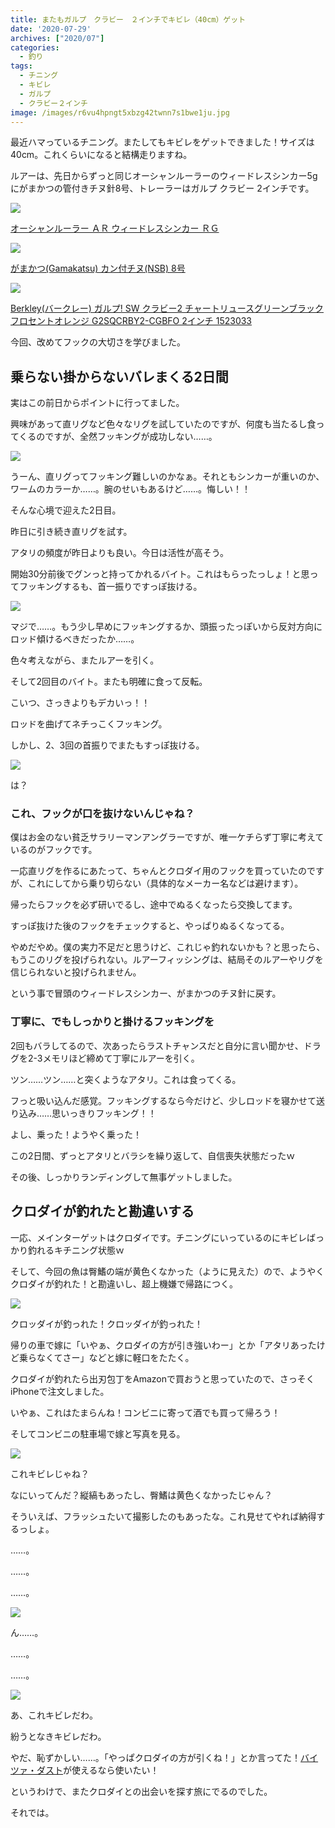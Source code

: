 ```yaml
---
title: またもガルプ　クラビー　２インチでキビレ（40cm）ゲット
date: '2020-07-29'
archives: ["2020/07"]
categories:
  - 釣り
tags:
  - チニング
  - キビレ
  - ガルプ
  - クラビー２インチ
image: /images/r6vu4hpngt5xbzg42twnn7s1bwe1ju.jpg
---
```

最近ハマっているチニング。またしてもキビレをゲットできました！サイズは40cm。これくらいになると結構走りますね。

ルアーは、先日からずっと同じオーシャンルーラーのウィードレスシンカー5gにがまかつの管付きチヌ針8号、トレーラーはガルプ クラビー 2インチです。

<div class="amazfy">
<a href="https://www.amazon.co.jp/dp/B001TEHDNS?tag=t4traw-22">
<img src="https://ws-fe.amazon-adsystem.com/widgets/q?_encoding=UTF8&ASIN=B001TEHDNS&Format=_SL250_&ID=AsinImage&MarketPlace=JP&ServiceVersion=20070822&WS=1&tag=t4traw-22&language=ja_JP">
<p>オーシャンルーラー ＡＲ ウィードレスシンカー ＲＧ</p>
</a>
</div>

<div class="amazfy">
<a href="https://www.amazon.co.jp/dp/B014MKYRZW?tag=t4traw-22">
<img src="https://ws-fe.amazon-adsystem.com/widgets/q?_encoding=UTF8&ASIN=B014MKYRZW&Format=_SL250_&ID=AsinImage&MarketPlace=JP&ServiceVersion=20070822&WS=1&tag=t4traw-22&language=ja_JP">
<p>がまかつ(Gamakatsu) カン付チヌ(NSB) 8号</p>
</a>
</div>

<div class="amazfy">
<a href="https://www.amazon.co.jp/dp/B088WYSP8V?tag=t4traw-22">
<img src="https://ws-fe.amazon-adsystem.com/widgets/q?_encoding=UTF8&ASIN=B088WYSP8V&Format=_SL250_&ID=AsinImage&MarketPlace=JP&ServiceVersion=20070822&WS=1&tag=t4traw-22&language=ja_JP">
<p>Berkley(バークレー) ガルプ! SW クラビー2 チャートリュースグリーンブラックフロセントオレンジ G2SQCRBY2-CGBFO 2インチ 1523033</p>
</a>
</div>

今回、改めてフックの大切さを学びました。

## 乗らない掛からないバレまくる2日間

実はこの前日からポイントに行ってました。

興味があって直リグなど色々なリグを試していたのですが、何度も当たるし食ってくるのですが、全然フッキングが成功しない……。

<div class="balloon_right">
  <div class="img"><img src="/images/t4traw.jpg"></div>
  <p>うーん、直リグってフッキング難しいのかなぁ。それともシンカーが重いのか、ワームのカラーか……。腕のせいもあるけど……。悔しい！！</p>
</div>

そんな心境で迎えた2日目。

昨日に引き続き直リグを試す。

アタリの頻度が昨日よりも良い。今日は活性が高そう。

開始30分前後でグンっと持ってかれるバイト。これはもらったっしょ！と思ってフッキングするも、首一振りですっぽ抜ける。

<div class="balloon_right">
  <div class="img"><img src="/images/t4traw.jpg"></div>
  <p>マジで……。もう少し早めにフッキングするか、頭振ったっぽいから反対方向にロッド傾けるべきだったか……。</p>
</div>

色々考えながら、またルアーを引く。

そして2回目のバイト。またも明確に食って反転。

こいつ、さっきよりもデカいっ！！

ロッドを曲げてネチっこくフッキング。

しかし、2、3回の首振りでまたもすっぽ抜ける。

<div class="balloon_right">
  <div class="img"><img src="/images/t4traw.jpg"></div>
  <p>は？</p>
</div>

### これ、フックが口を抜けないんじゃね？

僕はお金のない貧乏サラリーマンアングラーですが、唯一ケチらず丁寧に考えているのがフックです。

一応直リグを作るにあたって、ちゃんとクロダイ用のフックを買っていたのですが、これにしてから乗り切らない（具体的なメーカー名などは避けます）。

帰ったらフックを必ず研いでるし、途中でぬるくなったら交換してます。

すっぽ抜けた後のフックをチェックすると、やっぱりぬるくなってる。

やめだやめ。僕の実力不足だと思うけど、これじゃ釣れないかも？と思ったら、もうこのリグを投げられない。ルアーフィッシングは、結局そのルアーやリグを信じられないと投げられません。

という事で冒頭のウィードレスシンカー、がまかつのチヌ針に戻す。

### 丁寧に、でもしっかりと掛けるフッキングを

2回もバラしてるので、次あったらラストチャンスだと自分に言い聞かせ、ドラグを2-3メモリほど締めて丁寧にルアーを引く。

ツン……ツン……と突くようなアタリ。これは食ってくる。

フっと吸い込んだ感覚。フッキングするなら今だけど、少しロッドを寝かせて送り込み……思いっきりフッキング！！

よし、乗った！ようやく乗った！

この2日間、ずっとアタリとバラシを繰り返して、自信喪失状態だったｗ

その後、しっかりランディングして無事ゲットしました。

## クロダイが釣れたと勘違いする

一応、メインターゲットはクロダイです。チニングにいっているのにキビレばっかり釣れるキチニング状態ｗ

そして、今回の魚は臀鰭の端が黄色くなかった（ように見えた）ので、ようやくクロダイが釣れた！と勘違いし、超上機嫌で帰路につく。

<div class="balloon_right">
  <div class="img"><img src="/images/t4traw.jpg"></div>
  <p>クロッダイが釣っれた！クロッダイが釣っれた！</p>
</div>

帰りの車で嫁に「いやぁ、クロダイの方が引き強いわー」とか「アタリあったけど乗らなくてさー」などと嫁に軽口をたたく。

クロダイが釣れたら出刃包丁をAmazonで買おうと思っていたので、さっそくiPhoneで注文しました。

いやぁ、これはたまらんね！コンビニに寄って酒でも買って帰ろう！

そしてコンビニの駐車場で嫁と写真を見る。

<div class="balloon_left">
  <div class="img"><img src="/images/yome.png"></div>
  <p>これキビレじゃね？</p>
</div>

なにいってんだ？縦縞もあったし、臀鰭は黄色くなかったじゃん？

そういえば、フラッシュたいて撮影したのもあったな。これ見せてやれば納得するっしょ。

……。

……。

……。

![](/images/fe7urchxh1mifzu0zhk7bkpf12h6h8.jpg)

ん……。

……。

……。


![](/images/8oxq0ok1dg5if8bbhscj2xw4jnu7ce.jpg)

あ、これキビレだわ。

紛うとなきキビレだわ。

やだ、恥ずかしい……。「やっぱクロダイの方が引くね！」とか言ってた！[バイツァ・ダスト](https://dic.nicovideo.jp/a/%E3%83%90%E3%82%A4%E3%83%84%E3%82%A1%E3%83%BB%E3%83%80%E3%82%B9%E3%83%88)が使えるなら使いたい！

というわけで、またクロダイとの出会いを探す旅にでるのでした。

それでは。